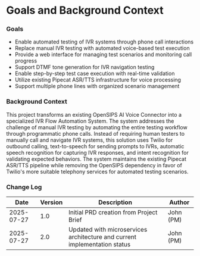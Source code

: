 # Goals and Background Context

### Goals
- Enable automated testing of IVR systems through phone call interactions
- Replace manual IVR testing with automated voice-based test execution
- Provide a web interface for managing test scenarios and monitoring call progress
- Support DTMF tone generation for IVR navigation testing
- Enable step-by-step test case execution with real-time validation
- Utilize existing Pipecat ASR/TTS infrastructure for voice processing
- Support multiple phone lines with organized scenario management

### Background Context

This project transforms an existing OpenSIPS AI Voice Connector into a specialized IVR Flow Automation System. The system addresses the challenge of manual IVR testing by automating the entire testing workflow through programmatic phone calls. Instead of requiring human testers to manually call and navigate IVR systems, this solution uses Twilio for outbound calling, text-to-speech for sending prompts to IVRs, automatic speech recognition for capturing IVR responses, and intent recognition for validating expected behaviors. The system maintains the existing Pipecat ASR/TTS pipeline while removing the OpenSIPS dependency in favor of Twilio's more suitable telephony services for automated testing scenarios.

### Change Log

| Date | Version | Description | Author |
|------|---------|-------------|---------|
| 2025-07-27 | 1.0 | Initial PRD creation from Project Brief | John (PM) |
| 2025-07-27 | 2.0 | Updated with microservices architecture and current implementation status | John (PM) |
